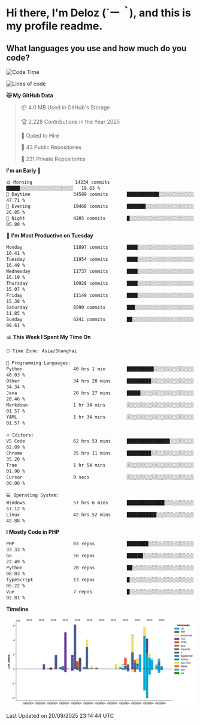 # **Hi there, I'm Deloz (*´ー｀*), and this is my profile readme.**

## **What languages you use and how much do you code?**

<!--START_SECTION:waka-->
![Code Time](http://img.shields.io/badge/Code%20Time-7%2C562%20hrs%2013%20mins-blue)

![Lines of code](https://img.shields.io/badge/From%20Hello%20World%20I%27ve%20Written-53.7%20million%20lines%20of%20code-blue)

**🐱 My GitHub Data** 

> 📦 4.0 MB Used in GitHub's Storage 
 > 
> 🏆 2,228 Contributions in the Year 2025
 > 
> 💼 Opted to Hire
 > 
> 📜 43 Public Repositories 
 > 
> 🔑 221 Private Repositories 
 > 
**I'm an Early 🐤** 

```text
🌞 Morning                14234 commits       █████░░░░░░░░░░░░░░░░░░░░   19.63 % 
🌆 Daytime                34589 commits       ████████████░░░░░░░░░░░░░   47.71 % 
🌃 Evening                19468 commits       ███████░░░░░░░░░░░░░░░░░░   26.85 % 
🌙 Night                  4205 commits        █░░░░░░░░░░░░░░░░░░░░░░░░   05.80 % 
```
📅 **I'm Most Productive on Tuesday** 

```text
Monday                   11897 commits       ████░░░░░░░░░░░░░░░░░░░░░   16.41 % 
Tuesday                  11954 commits       ████░░░░░░░░░░░░░░░░░░░░░   16.49 % 
Wednesday                11737 commits       ████░░░░░░░░░░░░░░░░░░░░░   16.19 % 
Thursday                 10928 commits       ████░░░░░░░░░░░░░░░░░░░░░   15.07 % 
Friday                   11149 commits       ████░░░░░░░░░░░░░░░░░░░░░   15.38 % 
Saturday                 8590 commits        ███░░░░░░░░░░░░░░░░░░░░░░   11.85 % 
Sunday                   6241 commits        ██░░░░░░░░░░░░░░░░░░░░░░░   08.61 % 
```


📊 **This Week I Spent My Time On** 

```text
🕑︎ Time Zone: Asia/Shanghai

💬 Programming Languages: 
Python                   40 hrs 1 min        ██████████░░░░░░░░░░░░░░░   40.03 % 
Other                    34 hrs 20 mins      █████████░░░░░░░░░░░░░░░░   34.34 % 
Java                     20 hrs 27 mins      █████░░░░░░░░░░░░░░░░░░░░   20.46 % 
Markdown                 1 hr 34 mins        ░░░░░░░░░░░░░░░░░░░░░░░░░   01.57 % 
YAML                     1 hr 34 mins        ░░░░░░░░░░░░░░░░░░░░░░░░░   01.57 % 

🔥 Editors: 
VS Code                  62 hrs 53 mins      ████████████████░░░░░░░░░   62.89 % 
Chrome                   35 hrs 11 mins      █████████░░░░░░░░░░░░░░░░   35.20 % 
Trae                     1 hr 54 mins        ░░░░░░░░░░░░░░░░░░░░░░░░░   01.90 % 
Cursor                   0 secs              ░░░░░░░░░░░░░░░░░░░░░░░░░   00.00 % 

💻 Operating System: 
Windows                  57 hrs 6 mins       ██████████████░░░░░░░░░░░   57.12 % 
Linux                    42 hrs 52 mins      ███████████░░░░░░░░░░░░░░   42.88 % 
```

**I Mostly Code in PHP** 

```text
PHP                      83 repos            ████████░░░░░░░░░░░░░░░░░   33.33 % 
Go                       56 repos            ██████░░░░░░░░░░░░░░░░░░░   22.49 % 
Python                   20 repos            ██░░░░░░░░░░░░░░░░░░░░░░░   08.03 % 
TypeScript               13 repos            █░░░░░░░░░░░░░░░░░░░░░░░░   05.22 % 
Vue                      7 repos             █░░░░░░░░░░░░░░░░░░░░░░░░   02.81 % 
```



**Timeline**

![Lines of Code chart](https://raw.githubusercontent.com/deloz/deloz/main/assets/bar_graph.png)


 Last Updated on 20/09/2025 23:14:44 UTC
<!--END_SECTION:waka-->
